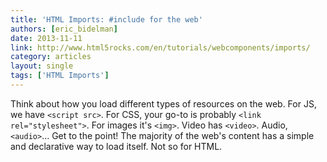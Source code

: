 ```yaml
---
title: 'HTML Imports: #include for the web'
authors: [eric_bidelman]
date: 2013-11-11
link: http://www.html5rocks.com/en/tutorials/webcomponents/imports/
category: articles
layout: single
tags: ['HTML Imports']
---
```


Think about how you load different types of resources on the web. For JS, we
have `<script src>`. For CSS, your go-to is probably `<link rel="stylesheet">`.
For images it's `<img>`. Video has `<video>`. Audio, `<audio>`… Get to the
point! The majority of the web's content has a simple and declarative way to
load itself. Not so for HTML.

<!-- Excerpt -->
